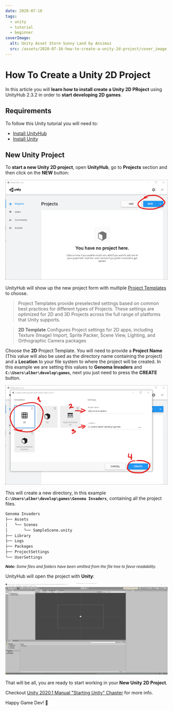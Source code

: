 ```yaml
---
date: 2020-07-16
tags:
  - unity
  - tutorial
  - beginner
coverImage:
  alt: Unity Asset Store Sunny Land by Ansimuz
  src: /assets/2020-07-16-how-to-create-a-unity-2d-project/cover_image.jpg
---
```


# How To Create a Unity 2D Project

In this article you will **learn how to install create a Unity 2D PRoject** using UnityHub 2.3.2 in order to **start developing 2D games**.

## Requirements

To follow this Unity tutorial you will need to:

- [Install UnityHub](https://unity3d.com/es/get-unity/download)
- [Install Unity](./how-to-install-unity-2020.md)

## New Unity Project

To **start a new Unity 2D project**, open **UnityHub**, go to **Projects** section and then click on the **NEW** button:

![00-UnityHub_2.3.2_New_Project_Button](/assets/2020-07-16-how-to-create-a-unity-2d-project/00-UnityHub_2.3.2_New_Project_Button.png)

UnityHub will show up the new project form with multiple [Project Templates](https://docs.unity3d.com/2020.1/Documentation/Manual/ProjectTemplates.html) to choose.

> Project Templates provide preselected settings based on common best practices for different types of Projects. These settings are optimized for 2D and 3D Projects across the full range of platforms that Unity supports.

> **2D Template** Configures Project settings for 2D apps, including Texture (Image) Import, Sprite Packer, Scene View, Lighting, and Orthographic Camera packages

Choose the **2D** Project Template. You will need to provide a **Project Name** (This value will also be used as the directory name containing the project) and a **Location** to your file system to where the project will be created. In this example we are setting this values to **Genoma Invaders** and **`C:\Users\alber\develop\games`**, next you just need to press the **CREATE** button.

![01-UnityHub_2.3.2_New_Project_Panel_with_2D_selected](/assets/2020-07-16-how-to-create-a-unity-2d-project/01-UnityHub_2.3.2_New_Project_Panel_with_2D_selected.png)

This will create a new directory, in this example **`C:\Users\alber\develop\games\Genoma Invaders`**, containing all the project files.

```bash
Genoma Invaders
├── Assets
│   └── Scenes
│       └── SampleScene.unity
├── Library
├── Logs
├── Packages
├── ProjectSettings
└── UserSettings
```

<small>

_**Note:** Some files and folders have been omitted from the file tree to favor readability._

</small>

UnityHub will open the project with **Unity**:

![02-Unity_2020.1.0b13_(Beta)_blank_2D_project](</assets/2020-07-16-how-to-create-a-unity-2d-project/02-Unity_2020.1.0b13_(Beta)_blank_2D_project.png>)

That will be all, you are ready to start working in your **New Unity 2D Project**.

Checkout [Unity 2020.1 Manual "Starting Unity" Chapter](https://docs.unity3d.com/2020.1/Documentation/Manual/GettingStarted.html) for more info.

Happy Game Dev! :space_invader:
